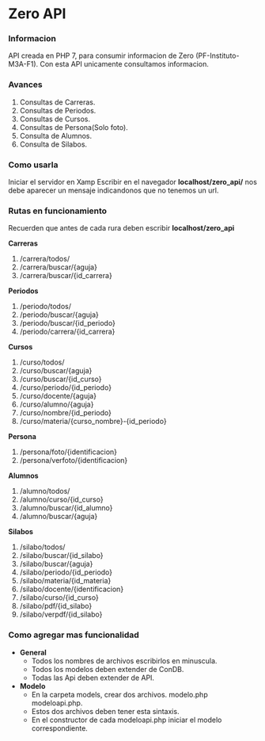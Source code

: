 # Zero API

### Informacion
API creada en PHP 7, para consumir informacion de Zero (PF-Instituto-M3A-F1).
Con esta API unicamente consultamos informacion.

### Avances
1. Consultas de Carreras.
2. Consultas de Periodos.
3. Consultas de Cursos.
4. Consultas de Persona(Solo foto).
5. Consulta de Alumnos.
6. Consulta de Silabos.

### Como usarla
Iniciar el servidor en Xamp
Escribir en el navegador **localhost/zero_api/** nos debe aparecer un mensaje indicandonos que no tenemos un url.

### Rutas en funcionamiento

Recuerden que antes de cada rura deben escribir **localhost/zero_api**

**Carreras**
1. /carrera/todos/
2. /carrera/buscar/{aguja}
3. /carrera/buscar/{id_carrera}

**Periodos**
1. /periodo/todos/
2. /periodo/buscar/{aguja}
3. /periodo/buscar/{id_periodo}
4. /periodo/carrera/{id_carrera}

**Cursos**
1. /curso/todos/
1. /curso/buscar/{aguja}
1. /curso/buscar/{id_curso}
2. /curso/periodo/{id_periodo}
3. /curso/docente/{aguja}
4. /curso/alumno/{aguja}
5. /curso/nombre/{id_periodo}
6. /curso/materia/{curso_nombre}-{id_periodo}

**Persona**
1. /persona/foto/{identificacion}
2. /persona/verfoto/{identificacion}

**Alumnos**
1. /alumno/todos/
2. /alumno/curso/{id_curso}
3. /alumno/buscar/{id_alumno}
4. /alumno/buscar/{aguja}

**Silabos**
1. /silabo/todos/
2. /silabo/buscar/{id_silabo}
3. /silabo/buscar/{aguja}
4. /silabo/periodo/{id_periodo}
5. /silabo/materia/{id_materia}
6. /silabo/docente/{identificacion}
7. /silabo/curso/{id_curso}
8. /silabo/pdf/{id_silabo}
9. /silabo/verpdf/{id_silabo}

### Como agregar mas funcionalidad
- **General**
  - Todos los nombres de archivos escribirlos en minuscula.
  - Todos los modelos deben extender de ConDB.
  - Todas las Api deben extender de API.
- **Modelo**
  - En la carpeta models, crear dos archivos. modelo.php modeloapi.php.
  - Estos dos archivos deben tener esta sintaxis.
  - En el constructor de cada modeloapi.php iniciar el modelo correspondiente.
